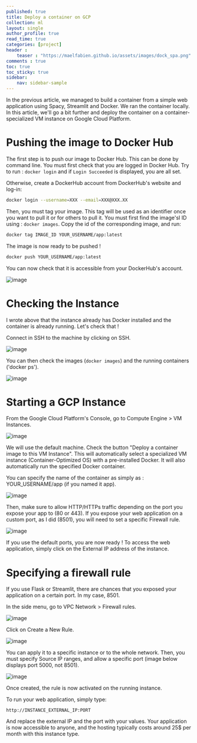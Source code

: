 ```yaml
---
published: true
title: Deploy a container on GCP
collection: ml
layout: single
author_profile: true
read_time: true
categories: [project]
header :
    teaser : "https://maelfabien.github.io/assets/images/dock_spa.png"
comments : true
toc: true
toc_sticky: true
sidebar:
    nav: sidebar-sample
---
```


In the previous article, we managed to build a container from a simple web application using Spacy, Streamlit and Docker. We ran the container locally. In this article, we'll go a bit further and deploy the container on a container-specialized VM instance on Google Cloud Platform.

# Pushing the image to Docker Hub

The first step is to push our image to Docker Hub. This can be done by command line. You must first check that you are logged in Docker Hub. Try to run : `docker login` and if `Login Succeeded` is displayed, you are all set.

Otherwise, create a DockerHub account from DockerHub's website and log-in:

```bash
docker login --username=XXX --email=XXX@XXX.XX
```

Then, you must tag your image. This tag will be used as an identifier once you want to pull it or for others to pull it. You must first find the image'sI ID using : `docker images`. Copy the id of the corresponding image, and run:

```bash
docker tag IMAGE_ID YOUR_USERNAME/app:latest
```

The image is now ready to be pushed !

```bash
docker push YOUR_USERNAME/app:latest
```

You can now check that it is accessible from your DockerHub's account.

![image](https://maelfabien.github.io/assets/images/hub.png)

# Checking the Instance

I wrote above that the instance already has Docker installed and the container is already running. Let's check that !

Connect in SSH to the machine by clicking on SSH.

![image](https://maelfabien.github.io/assets/images/gcp_3.png)

You can then check the images (`docker images`) and the running containers ('docker ps').

![image](https://maelfabien.github.io/assets/images/gcp_4.png)

# Starting a GCP Instance

From the Google Cloud Platform's Console, go to Compute Engine > VM Instances. 

![image](https://maelfabien.github.io/assets/images/gcp_0.png)

We will use the default machine. Check the button "Deploy a container image to this VM Instance". This will automatically select a specialized VM instance (Container-Optimized OS) with a pre-installed Docker. It will also automatically run the specified Docker container.

You can specify the name of the container as simply as : YOUR_USERNAME/app (if you named it app).

![image](https://maelfabien.github.io/assets/images/gcp_1.png)

Then, make sure to allow HTTP/HTTPs traffic depending on the port you expose your app to (80 or 443). If you expose your web application on a custom port, as I did (8501), you will need to set a specific Firewall rule.

![image](https://maelfabien.github.io/assets/images/gcp_2.png)

If you use the default ports, you are now ready ! To access the web application, simply click on the External IP address of the instance.

# Specifying a firewall rule

If you use Flask or Streamlit, there are chances that you exposed your application on a certain port. In my case, 8501. 

In the side menu, go to VPC Network > Firewall rules. 

![image](https://maelfabien.github.io/assets/images/rule_0.png)

Click on Create a New Rule.

![image](https://maelfabien.github.io/assets/images/rule_1.png)

You can apply it to a specific instance or to the whole network. Then, you must specify Source IP ranges, and allow a specific port (image below displays port 5000, not 8501).

![image](https://maelfabien.github.io/assets/images/rule_2.png)

Once created, the rule is now activated on the running instance. 

To run your web application, simply type:

`http://INSTANCE_EXTERNAL_IP:PORT`

And replace the external IP and the port with your values. Your application is now accessible to anyone, and the hosting typically costs around 25$ per month with this instance type.